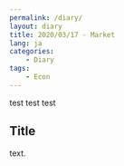 ```yaml
---
permalink: /diary/
layout: diary
title: 2020/03/17 - Market
lang: ja
categories:
    - Diary
tags:
    - Econ
---
```


test
test
test

## Title 

text.

